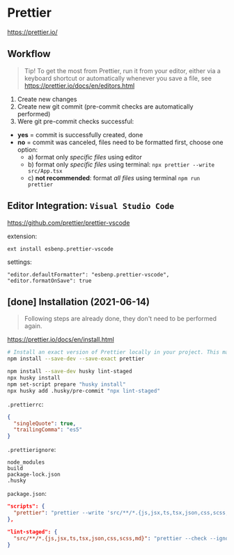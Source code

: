# Prettier

https://prettier.io/

## Workflow

> Tip! To get the most from Prettier, run it from your editor, either via a keyboard shortcut or automatically whenever you save a file, see https://prettier.io/docs/en/editors.html

1. Create new changes
2. Create new git commit (pre-commit checks are automatically performed)
3. Were git pre-commit checks successful:

- **yes** = commit is successfully created, done
- **no** = commit was canceled, files need to be formatted first, choose one option:
  - a) format only _specific files_ using editor
  - b) format only _specific files_ using terminal: `npx prettier --write src/App.tsx`
  - c) **not recommended**: format _all files_ using terminal `npm run prettier`

## Editor Integration: `Visual Studio Code`

https://github.com/prettier/prettier-vscode

extension:

```
ext install esbenp.prettier-vscode
```

settings:

```
"editor.defaultFormatter": "esbenp.prettier-vscode",
"editor.formatOnSave": true
```

## [done] Installation (2021-06-14)

> Following steps are already done, they don't need to be performed again.

https://prettier.io/docs/en/install.html

```bash
# Install an exact version of Prettier locally in your project. This makes sure that everyone in the project gets the exact same version of Prettier. Even a patch release of Prettier can result in slightly different formatting.
npm install --save-dev --save-exact prettier

npm install --save-dev husky lint-staged
npx husky install
npm set-script prepare "husky install"
npx husky add .husky/pre-commit "npx lint-staged"
```

`.prettierrc`:

```json
{
  "singleQuote": true,
  "trailingComma": "es5"
}
```

`.prettierignore`:

```
node_modules
build
package-lock.json
.husky
```

`package.json`:

```json
"scripts": {
  "prettier": "prettier --write 'src/**/*.{js,jsx,ts,tsx,json,css,scss,md}'"
},

"lint-staged": {
  "src/**/*.{js,jsx,ts,tsx,json,css,scss,md}": "prettier --check --ignore-unknown"
}
```
